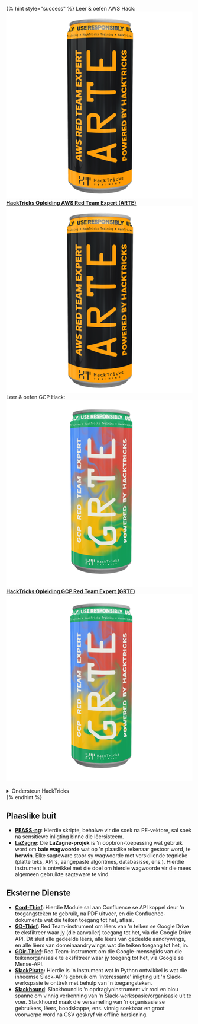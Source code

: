 {% hint style="success" %}
Leer & oefen AWS Hack: <img src="/.gitbook/assets/arte.png" alt="" data-size="line">[**HackTricks Opleiding AWS Red Team Expert (ARTE)**](https://training.hacktricks.xyz/courses/arte)<img src="/.gitbook/assets/arte.png" alt="" data-size="line">\
Leer & oefen GCP Hack: <img src="/.gitbook/assets/grte.png" alt="" data-size="line">[**HackTricks Opleiding GCP Red Team Expert (GRTE)**<img src="/.gitbook/assets/grte.png" alt="" data-size="line">](https://training.hacktricks.xyz/courses/grte)

<details>

<summary>Ondersteun HackTricks</summary>

* Controleer die [**inskrywingsplanne**](https://github.com/sponsors/carlospolop)!
* **Sluit aan by die** 💬 [**Discord-groep**](https://discord.gg/hRep4RUj7f) of die [**telegram-groep**](https://t.me/peass) of **volg** ons op **Twitter** 🐦 [**@hacktricks\_live**](https://twitter.com/hacktricks\_live)**.**
* **Deel hacktruuks deur PR's in te dien by die** [**HackTricks**](https://github.com/carlospolop/hacktricks) en [**HackTricks Cloud**](https://github.com/carlospolop/hacktricks-cloud) github-opslag.

</details>
{% endhint %}


## **Plaaslike buit**

* [**PEASS-ng**](https://github.com/carlospolop/PEASS-ng): Hierdie skripte, behalwe vir die soek na PE-vektore, sal soek na sensitiewe inligting binne die lêersisteem.
* [**LaZagne**](https://github.com/AlessandroZ/LaZagne): Die **LaZagne-projek** is 'n oopbron-toepassing wat gebruik word om **baie wagwoorde** wat op 'n plaaslike rekenaar gestoor word, te **herwin**. Elke sagteware stoor sy wagwoorde met verskillende tegnieke (platte teks, API's, aangepaste algoritmes, databasisse, ens.). Hierdie instrument is ontwikkel met die doel om hierdie wagwoorde vir die mees algemeen gebruikte sagteware te vind.

## **Eksterne Dienste**

* [**Conf-Thief**](https://github.com/antman1p/Conf-Thief): Hierdie Module sal aan Confluence se API koppel deur 'n toegangsteken te gebruik, na PDF uitvoer, en die Confluence-dokumente wat die teiken toegang tot het, aflaai.
* [**GD-Thief**](https://github.com/antman1p/GD-Thief): Red Team-instrument om lêers van 'n teiken se Google Drive te eksfiltreer waar jy (die aanvaller) toegang tot het, via die Google Drive API. Dit sluit alle gedeelde lêers, alle lêers van gedeelde aandrywings, en alle lêers van domeinaandrywings wat die teiken toegang tot het, in.
* [**GDir-Thief**](https://github.com/antman1p/GDir-Thief): Red Team-instrument om die Google-mensegids van die teikenorganisasie te eksfiltreer waar jy toegang tot het, via Google se Mense-API.
* [**SlackPirate**](https://github.com/emtunc/SlackPirate)**:** Hierdie is 'n instrument wat in Python ontwikkel is wat die inheemse Slack-API's gebruik om 'interessante' inligting uit 'n Slack-werkspasie te onttrek met behulp van 'n toegangsteken.
* [**Slackhound**](https://github.com/BojackThePillager/Slackhound): Slackhound is 'n opdraglyninstrument vir rooi en blou spanne om vinnig verkenning van 'n Slack-werkspasie/organisasie uit te voer. Slackhound maak die versameling van 'n organisasie se gebruikers, lêers, boodskappe, ens. vinnig soekbaar en groot voorwerpe word na CSV geskryf vir offline hersiening.
